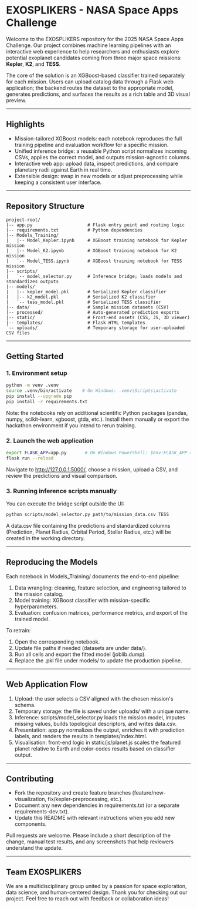 # EXOSPLIKERS - NASA Space Apps Challenge

Welcome to the EXOSPLIKERS repository for the 2025 NASA Space Apps Challenge. Our project combines machine learning pipelines with an interactive web experience to help researchers and enthusiasts explore potential exoplanet candidates coming from three major space missions: **Kepler**, **K2**, and **TESS**.

The core of the solution is an XGBoost-based classifier trained separately for each mission. Users can upload catalog data through a Flask web application; the backend routes the dataset to the appropriate model, generates predictions, and surfaces the results as a rich table and 3D visual preview.

---

## Highlights

- Mission-tailored XGBoost models: each notebook reproduces the full training pipeline and evaluation workflow for a specific mission.
- Unified inference bridge: a reusable Python script normalizes incoming CSVs, applies the correct model, and outputs mission-agnostic columns.
- Interactive web app: upload data, inspect predictions, and compare planetary radii against Earth in real time.
- Extensible design: swap in new models or adjust preprocessing while keeping a consistent user interface.

---

## Repository Structure

```
project-root/
|-- app.py                     # Flask entry point and routing logic
|-- requirements.txt           # Python dependencies
|-- Models_Training/
|   |-- Model_Kepler.ipynb     # XGBoost training notebook for Kepler mission
|   |-- Model_K2.ipynb         # XGBoost training notebook for K2 mission
|   `-- Model_TESS.ipynb       # XGBoost training notebook for TESS mission
|-- scripts/
|   `-- model_selector.py      # Inference bridge; loads models and standardizes outputs
|-- models/
|   |-- kepler_model.pkl       # Serialized Kepler classifier
|   |-- k2_model.pkl           # Serialized K2 classifier
|   `-- tess_model.pkl         # Serialized TESS classifier
|-- data/                      # Sample mission datasets (CSV)
|-- processed/                 # Auto-generated prediction exports
|-- static/                    # Front-end assets (CSS, JS, 3D viewer)
|-- templates/                 # Flask HTML templates
`-- uploads/                   # Temporary storage for user-uploaded CSV files
```

---

## Getting Started

### 1. Environment setup

```bash
python -m venv .venv
source .venv/bin/activate    # On Windows: .venv\Scripts\activate
pip install --upgrade pip
pip install -r requirements.txt
```

Note: the notebooks rely on additional scientific Python packages (pandas, numpy, scikit-learn, xgboost, gtda, etc.). Install them manually or export the hackathon environment if you intend to rerun training.

### 2. Launch the web application

```bash
export FLASK_APP=app.py       # On Windows PowerShell: $env:FLASK_APP = "app.py"
flask run --reload
```

Navigate to http://127.0.0.1:5000/, choose a mission, upload a CSV, and review the predictions and visual comparison.

### 3. Running inference scripts manually

You can execute the bridge script outside the UI:

```bash
python scripts/model_selector.py path/to/mission_data.csv TESS
```

A data.csv file containing the predictions and standardized columns (Prediction, Planet Radius, Orbital Period, Stellar Radius, etc.) will be created in the working directory.

---

## Reproducing the Models

Each notebook in Models_Training/ documents the end-to-end pipeline:

1. Data wrangling: cleaning, feature selection, and engineering tailored to the mission catalog.
2. Model training: XGBoost classifier with mission-specific hyperparameters.
3. Evaluation: confusion matrices, performance metrics, and export of the trained model.

To retrain:

1. Open the corresponding notebook.
2. Update file paths if needed (datasets are under data/).
3. Run all cells and export the fitted model (joblib.dump).
4. Replace the .pkl file under models/ to update the production pipeline.

---

## Web Application Flow

1. Upload: the user selects a CSV aligned with the chosen mission's schema.
2. Temporary storage: the file is saved under uploads/ with a unique name.
3. Inference: scripts/model_selector.py loads the mission model, imputes missing values, builds topological descriptors, and writes data.csv.
4. Presentation: app.py normalizes the output, enriches it with prediction labels, and renders the results in templates/index.html.
5. Visualisation: front-end logic in static/js/planet.js scales the featured planet relative to Earth and color-codes results based on classifier output.

---

## Contributing

- Fork the repository and create feature branches (feature/new-visualization, fix/kepler-preprocessing, etc.).
- Document any new dependencies in requirements.txt (or a separate requirements-dev.txt).
- Update this README with relevant instructions when you add new components.

Pull requests are welcome. Please include a short description of the change, manual test results, and any screenshots that help reviewers understand the update.

---

## Team EXOSPLIKERS

We are a multidisciplinary group united by a passion for space exploration, data science, and human-centered design. Thank you for checking out our project. Feel free to reach out with feedback or collaboration ideas!
